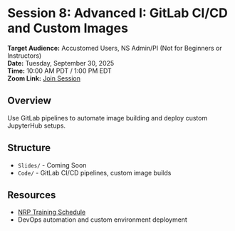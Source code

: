 # Session 8: Advanced I: GitLab CI/CD and Custom Images

**Target Audience:** Accustomed Users, NS Admin/PI (Not for Beginners or Instructors)  
**Date:** Tuesday, September 30, 2025  
**Time:** 10:00 AM PDT / 1:00 PM EDT  
**Zoom Link:** [Join Session](https://ucsd.zoom.us/j/94806123775)

## Overview
Use GitLab pipelines to automate image building and deploy custom JupyterHub setups.

## Structure
- `Slides/` - Coming Soon
- `Code/` - GitLab CI/CD pipelines, custom image builds

## Resources
- [NRP Training Schedule](https://nrp.ai/training/)
- DevOps automation and custom environment deployment

